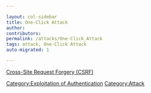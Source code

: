 ```yaml
---

layout: col-sidebar
title: One-Click Attack
author: 
contributors: 
permalink: /attacks/One-Click_Attack
tags: attack, One-Click Attack
auto-migrated: 1

---
```


[Cross-Site Request Forgery
(CSRF)](Cross-Site_Request_Forgery_\(CSRF\) "wikilink")

[Category:Exploitation of
Authentication](Category:Exploitation_of_Authentication "wikilink")
[Category:Attack](Category:Attack "wikilink")